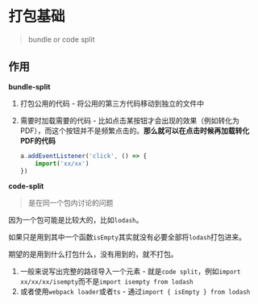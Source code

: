 # 打包基础
> bundle or code split

## 作用

**bundle-split**

1. 打包公用的代码 - 将公用的第三方代码移动到独立的文件中
2. 需要时加载需要的代码 - 比如点击某按钮才会出现的效果（例如转化为PDF），而这个按钮并不是频繁点击的。**那么就可以在点击时候再加载转化PDF的代码**

    ```javascript
    a.addEventListener('click', () => {
        import('xx/xx')
    })
    ```

**code-split**
> 是在同一个包内讨论的问题

因为一个包可能是比较大的，比如`lodash`。

如果只是用到其中一个函数`isEmpty`其实就没有必要全部将`lodash`打包进来。

期望的是用到什么打包什么，没有用到的，就不打包。

1. 一般来说写出完整的路径导入一个元素 - 就是`code split`，例如`import xx/xx/xx/isempty`而不是`import isempty from lodash`
2. 或者使用`webpack loader`或者`ts` - 通过`import { isEmpty } from lodash`
